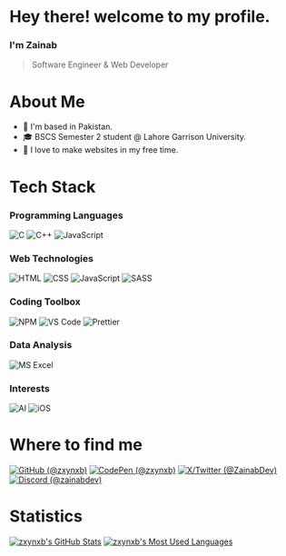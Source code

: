 # Hey there! welcome to my profile.

### I'm Zainab
> Software Engineer & Web Developer

# About Me

- 📍 I'm based in Pakistan.
- 🎓 BSCS Semester 2 student @ Lahore Garrison University.
- 🩷 I love to make websites in my free time.

# Tech Stack

### Programming Languages 

<p>
<img alt="C" src="https://img.shields.io/badge/-C-1A7AA8?style=flat-square&logo=c&logoColor=white"/>
<img alt="C++" src="https://img.shields.io/badge/-C++-navy?style=flat-square&logo=cplusplus&logoColor=white"/>
<img alt="JavaScript" src="https://img.shields.io/badge/-JavaScript-yellow?style=flat-square&logo=javascript&logoColor=white"/>
</p>

### Web Technologies 

<p>
<img alt="HTML" src="https://img.shields.io/badge/-HTML-crimson?style=flat-square&logo=html5&logoColor=white"/>
<img alt="CSS" src="https://img.shields.io/badge/-CSS-navy?style=flat-square&logo=css3&logoColor=white"/>
<img alt="JavaScript" src="https://img.shields.io/badge/-JavaScript-yellow?style=flat-square&logo=javascript&logoColor=white"/>
<img alt="SASS" src="https://img.shields.io/badge/-SASS-CC6699?style=flat-square&logo=sass&logoColor=white"/>
</p>

### Coding Toolbox

<p>
<img alt="NPM" src="https://img.shields.io/badge/-npm-CB3837?style=flat-square&logo=npm&logoColor=white"/>
<img alt="VS Code" src="https://img.shields.io/badge/-VS%20Code-007ACC?style=flat-square&logo=visualstudiocode&logoColor=white"/>
<img alt="Prettier" src="https://img.shields.io/badge/-Prettier-d96665?style=flat-square&logo=prettier&logoColor=white"/>
</p>

### Data Analysis 

<img alt="MS Excel" src="https://img.shields.io/badge/-MS%20Excel-00CC66?style=flat-square&logo=microsoftexcel&logoColor=white"/>

### Interests

<p>
  <img alt="AI" src="https://img.shields.io/badge/-AI%20Artificial%20Intelligence-1F3A5F?style=flat-square&logo=AI&logoColor=white"/>
  <img alt="iOS" src="https://img.shields.io/badge/-iOS%20Developement-black?style=flat-square&logo=ios&logoColor=white"/>
</p>


# Where to find me 

<p>
  <a href="https://github.com/zxynxb"><img alt="GitHub (@zxynxb)" src="https://img.shields.io/badge/-GitHub-mediumslateblue?style=flat-square&logo=github&logoColor=white"/></a>
  <a href="https://codepen.io/zxynxb"><img alt="CodePen (@zxynxb)" src="https://img.shields.io/badge/-CodePen-orchid?style=flat-square&logo=codepen&logoColor=white"/></a>
  <a href="https://twitter.com/ZainabDev"><img alt="X/Twitter (@ZainabDev)" src="https://img.shields.io/badge/-Twitter-1DA1F2?style=flat-square&logo=x&logoColor=white"/></a>
  <a href="https://discord.com/users/1213903007444373555"><img alt="Discord (@zainabdev)" src="https://img.shields.io/badge/-Discord-5865F2?style=flat-square&logo=discord&logoColor=white"/></a>
</p>


# Statistics

<p>
  <a href="https://github-readme-stats.vercel.app/api?username=zxynxb&show_icons=true&include_all_commits=true&theme=blue_navy&hide_border=true"><img alt="zxynxb's GitHub Stats" src="https://github-readme-stats.vercel.app/api?username=zxynxb&show_icons=true&include_all_commits=true&theme=blue_navy&hide_border=true"/></a>
  <a href="https://github-readme-stats.vercel.app/api/top-langs/?username=zxynxb&layout=donut&theme=blue_navy&hide_border=true&hide_progress=false"><img alt="zxynxb's Most Used Languages" src="https://github-readme-stats.vercel.app/api/top-langs/?username=zxynxb&layout=donut&theme=blue_navy&hide_border=true&hide_progress=false"/></a>
</p>

